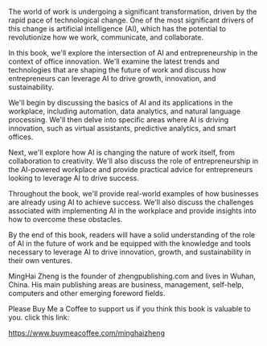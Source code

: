 
The world of work is undergoing a significant transformation, driven by the rapid pace of technological change. One of the most significant drivers of this change is artificial intelligence (AI), which has the potential to revolutionize how we work, communicate, and collaborate.

In this book, we'll explore the intersection of AI and entrepreneurship in the context of office innovation. We'll examine the latest trends and technologies that are shaping the future of work and discuss how entrepreneurs can leverage AI to drive growth, innovation, and sustainability.

We'll begin by discussing the basics of AI and its applications in the workplace, including automation, data analytics, and natural language processing. We'll then delve into specific areas where AI is driving innovation, such as virtual assistants, predictive analytics, and smart offices.

Next, we'll explore how AI is changing the nature of work itself, from collaboration to creativity. We'll also discuss the role of entrepreneurship in the AI-powered workplace and provide practical advice for entrepreneurs looking to leverage AI to drive success.

Throughout the book, we'll provide real-world examples of how businesses are already using AI to achieve success. We'll also discuss the challenges associated with implementing AI in the workplace and provide insights into how to overcome these obstacles.

By the end of this book, readers will have a solid understanding of the role of AI in the future of work and be equipped with the knowledge and tools necessary to leverage AI to drive innovation, growth, and sustainability in their own ventures.

MingHai Zheng is the founder of zhengpublishing.com and lives in Wuhan, China. His main publishing areas are business, management, self-help, computers and other emerging foreword fields.

Please Buy Me a Coffee to support us if you think this book is valuable to you. click this link:

https://www.buymeacoffee.com/minghaizheng
